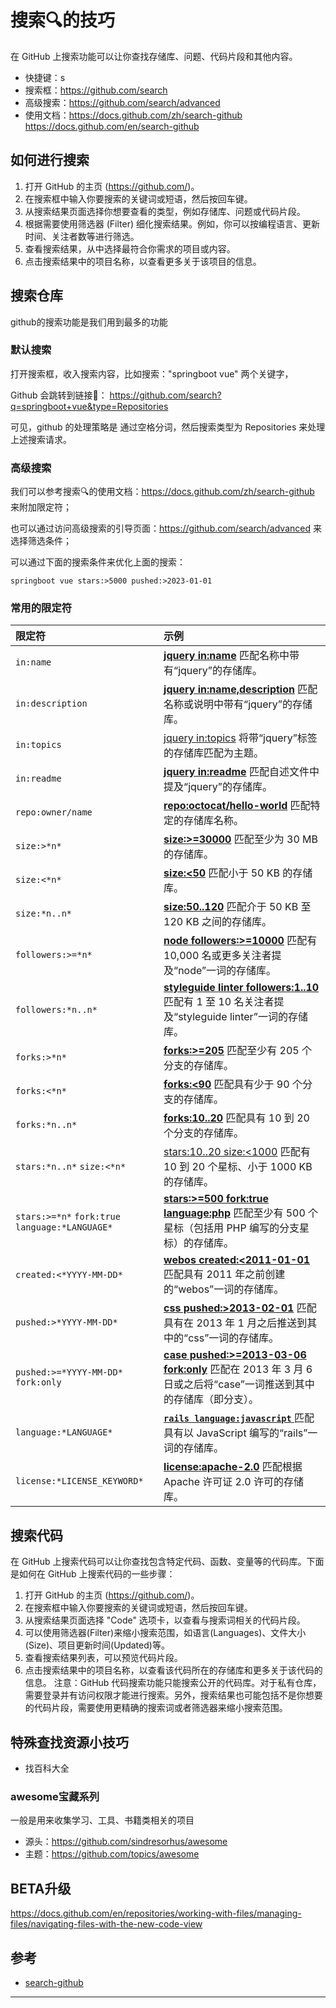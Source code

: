 # 搜索🔍的技巧

在 GitHub 上搜索功能可以让你查找存储库、问题、代码片段和其他内容。

- 快捷键：s
- 搜索框：https://github.com/search
- 高级搜索：https://github.com/search/advanced
- 使用文档：https://docs.github.com/zh/search-github
https://docs.github.com/en/search-github

## 如何进行搜索

1. 打开 GitHub 的主页 (https://github.com/)。
2. 在搜索框中输入你要搜索的关键词或短语，然后按回车键。
3. 从搜索结果页面选择你想要查看的类型，例如存储库、问题或代码片段。
4. 根据需要使用筛选器 (Filter) 细化搜索结果。例如，你可以按编程语言、更新时间、关注者数等进行筛选。
5. 查看搜索结果，从中选择最符合你需求的项目或内容。
6. 点击搜索结果中的项目名称，以查看更多关于该项目的信息。
## 搜索仓库

github的搜索功能是我们用到最多的功能

### 默认搜索

打开搜索框，收入搜索内容，比如搜索："springboot vue" 两个关键字，

Github 会跳转到链接🔗： https://github.com/search?q=springboot+vue&type=Repositories

可见，github 的处理策略是 通过空格分词，然后搜索类型为 Repositories 来处理上述搜索请求。

### 高级搜索

我们可以参考搜索🔍的使用文档：https://docs.github.com/zh/search-github 来附加限定符；

也可以通过访问高级搜索的引导页面：https://github.com/search/advanced 来选择筛选条件；

可以通过下面的搜索条件来优化上面的搜索：

```shell
springboot vue stars:>5000 pushed:>2023-01-01
```

### 常用的限定符

| 限定符            | 示例                                                         |
| :---------------- | :----------------------------------------------------------- |
| `in:name`         | [**jquery in:name**](https://github.com/search?q=jquery+in%3Aname&type=Repositories) 匹配名称中带有“jquery”的存储库。 |
| `in:description`  | [**jquery in:name,description**](https://github.com/search?q=jquery+in%3Aname%2Cdescription&type=Repositories) 匹配名称或说明中带有“jquery”的存储库。 |
| `in:topics`       | [jquery in:topics](https://github.com/search?q=jquery+in%3Atopics&type=Repositories) 将带“jquery”标签的存储库匹配为主题。 |
| `in:readme`       | [**jquery in:readme**](https://github.com/search?q=jquery+in%3Areadme&type=Repositories) 匹配自述文件中提及“jquery”的存储库。 |
| `repo:owner/name` | [**repo:octocat/hello-world**](https://github.com/search?q=repo%3Aoctocat%2Fhello-world) 匹配特定的存储库名称。 |
| `size:>*n*`   | [**size:>=30000**](https://github.com/search?q=size%3A>%3D30000&type=Repositories) 匹配至少为 30 MB 的存储库。 |
| `size:<*n*`   | [**size:<50**](https://github.com/search?q=size%3A<50&type=Repositories) 匹配小于 50 KB 的存储库。 |
| `size:*n..n*` | [**size:50..120**](https://github.com/search?q=size%3A50..120&type=Repositories) 匹配介于 50 KB 至 120 KB 之间的存储库。 |
| `followers:>=*n*`  | [**node followers:>=10000**](https://github.com/search?q=node+followers%3A>%3D10000) 匹配有 10,000 名或更多关注者提及“node”一词的存储库。 |
| `followers:*n..n*` | [**styleguide linter followers:1..10**](https://github.com/search?q=styleguide+linter+followers%3A1..10&type=Repositories) 匹配有 1 至 10 名关注者提及“styleguide linter”一词的存储库。 |
| `forks:>*n*`   | [**forks:>=205**](https://github.com/search?q=forks%3A>%3D205&type=Repositories) 匹配至少有 205 个分支的存储库。 |
| `forks:<*n*`   | [**forks:<90**](https://github.com/search?q=forks%3A<90&type=Repositories) 匹配具有少于 90 个分支的存储库。 |
| `forks:*n..n*` | [**forks:10..20**](https://github.com/search?q=forks%3A10..20&type=Repositories) 匹配具有 10 到 20 个分支的存储库。 |
| `stars:*n..n*` `size:<*n*`                      | [stars:10..20 size:<1000](https://github.com/search?q=stars%3A10..20+size%3A<1000&type=Repositories) 匹配有 10 到 20 个星标、小于 1000 KB 的存储库。 |
| `stars:>=*n*` `fork:true` `language:*LANGUAGE*` | [**stars:>=500 fork:true language:php**](https://github.com/search?q=stars%3A>%3D500+fork%3Atrue+language%3Aphp&type=Repositories) 匹配至少有 500 个星标（包括用 PHP 编写的分支星标）的存储库。 |
| `created:<*YYYY-MM-DD*`             | [**webos created:<2011-01-01**](https://github.com/search?q=webos+created%3A<2011-01-01&type=Repositories) 匹配具有 2011 年之前创建的“webos”一词的存储库。 |
| `pushed:>*YYYY-MM-DD*`              | [**css pushed:>2013-02-01**](https://github.com/search?utf8=✓&q=css+pushed%3A>2013-02-01&type=Repositories) 匹配具有在 2013 年 1 月之后推送到其中的“css”一词的存储库。 |
| `pushed:>=*YYYY-MM-DD*` `fork:only` | [**case pushed:>=2013-03-06 fork:only**](https://github.com/search?q=case+pushed%3A>%3D2013-03-06+fork%3Aonly&type=Repositories) 匹配在 2013 年 3 月 6 日或之后将“case”一词推送到其中的存储库（即分支）。 |
| `language:*LANGUAGE*` | [**`rails language:javascript`** ](https://github.com/search?q=rails+language%3Ajavascript&type=Repositories)匹配具有以 JavaScript 编写的“rails”一词的存储库。 |
| `license:*LICENSE_KEYWORD*` | [**license:apache-2.0**](https://github.com/search?utf8=✓&q=license%3Aapache-2.0&type=Repositories&ref=searchresults) 匹配根据 Apache 许可证 2.0 许可的存储库。 |

## 搜索代码

在 GitHub 上搜索代码可以让你查找包含特定代码、函数、变量等的代码库。下面是如何在 GitHub 上搜索代码的一些步骤：

1. 打开 GitHub 的主页 (https://github.com/)。
2. 在搜索框中输入你要搜索的关键词或短语，然后按回车键。
3. 从搜索结果页面选择 "Code" 选项卡，以查看与搜索词相关的代码片段。
4. 可以使用筛选器(Filter)来缩小搜索范围，如语言(Languages)、文件大小(Size)、项目更新时间(Updated)等。
5. 查看搜索结果列表，可以预览代码片段。
6. 点击搜索结果中的项目名称，以查看该代码所在的存储库和更多关于该代码的信息。
注意：GitHub 代码搜索功能只能搜索公开的代码库。对于私有仓库，需要登录并有访问权限才能进行搜索。另外，搜索结果也可能包括不是你想要的代码片段，需要使用更精确的搜索词或者筛选器来缩小搜索范围。

## 特殊查找资源小技巧

- 找百科大全

### awesome宝藏系列

一般是用来收集学习、工具、书籍类相关的项目

- 源头：https://github.com/sindresorhus/awesome
- 主题：https://github.com/topics/awesome

## BETA升级

https://docs.github.com/en/repositories/working-with-files/managing-files/navigating-files-with-the-new-code-view

## 参考

- [search-github](https://docs.github.com/en/search-github)

---


